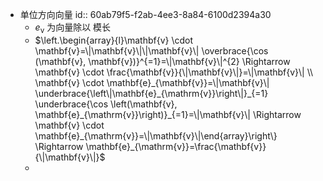 - 单位方向向量
  id:: 60ab79f5-f2ab-4ee3-8a84-6100d2394a30
	- ${e}_{\mathrm{v}}$ 为向量除以 模长
	- $\left.\begin{array}{l}\mathbf{v} \cdot \mathbf{v}=\|\mathbf{v}\|\|\mathbf{v}\| \overbrace{\cos (\mathbf{v}, \mathbf{v})}^{=1}=\|\mathbf{v}\|^{2} \Rightarrow \mathbf{v} \cdot \frac{\mathbf{v}}{\|\mathbf{v}\|}=\|\mathbf{v}\| \\ \mathbf{v} \cdot \mathbf{e}_{\mathbf{v}}=\|\mathbf{v}\| \underbrace{\left\|\mathbf{e}_{\mathrm{v}}\right\|}_{=1} \underbrace{\cos \left(\mathbf{v}, \mathbf{e}_{\mathrm{v}}\right)}_{=1}=\|\mathbf{v}\| \Rightarrow \mathbf{v} \cdot \mathbf{e}_{\mathrm{v}}=\|\mathbf{v}\|\end{array}\right\} \Rightarrow \mathbf{e}_{\mathrm{v}}=\frac{\mathbf{v}}{\|\mathbf{v}\|}$
	-